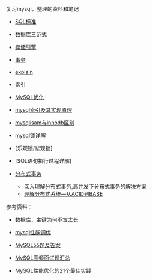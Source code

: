 复习mysql，整理的资料和笔记

- [SQL标准](https://github.com/xuhl95/study-intervene/blob/main/Mysql/SQL标准.md)

- [数据库三范式](https://github.com/xuhl95/study-intervene/blob/main/Mysql/MySQL三范式.md)

- [存储引擎](https://github.com/xuhl95/study-intervene/blob/main/Mysql/%E5%AD%98%E5%82%A8%E5%BC%95%E6%93%8E.md)

- [事务](https://github.com/xuhl95/study-intervene/blob/main/Mysql/事务.md)

- [explain](https://github.com/xuhl95/study-intervene/blob/main/Mysql/explain.md)

- [索引](https://github.com/xuhl95/study-intervene/blob/main/Mysql/索引.md)

- [MySQL优化](https://github.com/xuhl95/study-intervene/blob/main/Mysql/MySQL%E4%BC%98%E5%8C%96.md)

- [mysql索引及其实现原理](https://cloud.tencent.com/developer/inventory/2509/article/1125452)

- [mysqlisam与innodb区别](https://github.com/xuhl95/study-intervene/blob/main/Mysql/myisam%E4%B8%8Einnodb%E5%8C%BA%E5%88%AB.md)

- [mysql锁详解](https://github.com/xuhl95/study-intervene/blob/main/Mysql/mysql锁详解.md)

- [乐观锁/悲观锁]

- [SQL语句执行过程详解]

- [分布式事务]() 
   - [深入理解分布式事务,高并发下分布式事务的解决方案](https://blog.csdn.net/mine_song/article/details/64118963)
   - [理解分布式系统—从ACID到BASE](https://blog.csdn.net/lemon89/article/details/53750464)

参考资料：

- [数据库，主键为何不宜太长](https://mp.weixin.qq.com/s?__biz=MjM5ODYxMDA5OQ==&mid=2651962826&idx=1&sn=dcfbf4e0aad03dbaabe2cbb6b790f476&chksm=bd2d08168a5a810038163bfa6486d324051f5fff31df702579fed41b68fb99762ea383e00fcb&scene=21)

- [mysql性能调优](https://cloud.tencent.com/developer/inventory/2509)

- [MySQL55题及答案](https://github.com/xuhl95/study-intervene/blob/main/Mysql/MySQL55题及答案.pdf)

- [MySQL高频面试题汇总](https://github.com/xuhl95/study-intervene/blob/main/MySQL高频面试题汇总.pdf)

- [MySQL性能优化的21个最佳实践](https://github.com/xuhl95/study-intervene/blob/main/MySQL性能优化的21个最佳实践.pdf)


